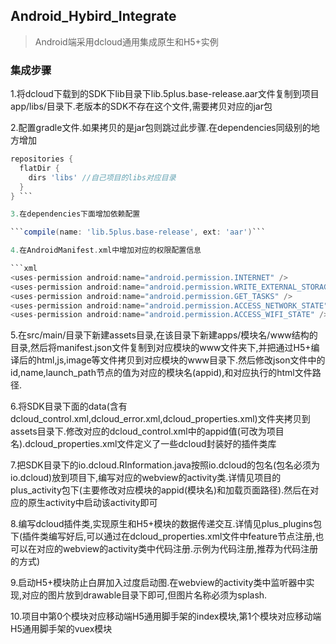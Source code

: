 ## Android_Hybird_Integrate

> Android端采用dcloud通用集成原生和H5+实例

### 集成步骤

1.将dcloud下载到的SDK下lib目录下lib.5plus.base-release.aar文件复制到项目app/libs/目录下.老版本的SDK不存在这个文件,需要拷贝对应的jar包

2.配置gradle文件.如果拷贝的是jar包则跳过此步骤.在dependencies同级别的地方增加

``` gradle
repositories {
  flatDir {
    dirs 'libs' //自己项目的libs对应目录
  }
} ```

3.在dependencies下面增加依赖配置

```compile(name: 'lib.5plus.base-release', ext: 'aar')```

4.在AndroidManifest.xml中增加对应的权限配置信息

```xml
<uses-permission android:name="android.permission.INTERNET" />
<uses-permission android:name="android.permission.WRITE_EXTERNAL_STORAGE" />
<uses-permission android:name="android.permission.GET_TASKS" />
<uses-permission android:name="android.permission.ACCESS_NETWORK_STATE" />
<uses-permission android:name="android.permission.ACCESS_WIFI_STATE" />
```

5.在src/main/目录下新建assets目录,在该目录下新建apps/模块名/www结构的目录,然后将manifest.json文件复制到对应模块的www文件夹下,并把通过H5+编译后的html,js,image等文件拷贝到对应模块的www目录下.然后修改json文件中的id,name,launch_path节点的值为对应的模块名(appid),和对应执行的html文件路径.

6.将SDK目录下面的data(含有dcloud_control.xml,dcloud_error.xml,dcloud_properties.xml)文件夹拷贝到assets目录下.修改对应的dcloud_control.xml中的appid值(可改为项目名).dcloud_properties.xml文件定义了一些dcloud封装好的插件类库

7.把SDK目录下的io.dcloud.RInformation.java按照io.dcloud的包名(包名必须为io.dcloud)放到项目下,编写对应的webview的activity类.详情见项目的plus_activity包下(主要修改对应模块的appid(模块名)和加载页面路径).然后在对应的原生activity中启动该activity即可

8.编写dcloud插件类,实现原生和H5+模块的数据传递交互.详情见plus_plugins包下(插件类编写好后,可以通过在dcloud_properties.xml文件中feature节点注册,也可以在对应的webview的activity类中代码注册.示例为代码注册,推荐为代码注册的方式)

9.启动H5+模块防止白屏加入过度启动图.在webview的activity类中监听器中实现,对应的图片放到drawable目录下即可,但图片名称必须为splash.

10.项目中第0个模块对应移动端H5通用脚手架的index模块,第1个模块对应移动端H5通用脚手架的vuex模块
